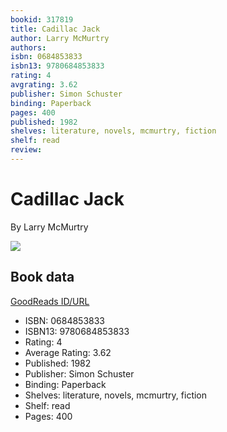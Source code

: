 ```yaml
---
bookid: 317819
title: Cadillac Jack
author: Larry McMurtry
authors: 
isbn: 0684853833
isbn13: 9780684853833
rating: 4
avgrating: 3.62
publisher: Simon Schuster
binding: Paperback
pages: 400
published: 1982
shelves: literature, novels, mcmurtry, fiction
shelf: read
review: 
---
```


# Cadillac Jack

By Larry McMurtry

![](https://i.gr-assets.com/images/S/compressed.photo.goodreads.com/books/1348062897l/317819.jpg)

## Book data

[GoodReads ID/URL](https://www.goodreads.com/book/show/317819)

- ISBN: 0684853833
- ISBN13: 9780684853833
- Rating: 4
- Average Rating: 3.62
- Published: 1982
- Publisher: Simon Schuster
- Binding: Paperback
- Shelves: literature, novels, mcmurtry, fiction
- Shelf: read
- Pages: 400

